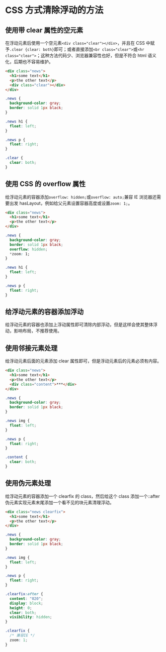 # CSS 方式清除浮动的方法

## 使用带 clear 属性的空元素

在浮动元素后使用一个空元素`<div class="clear"></div>`，并且在 CSS 中赋予`.clear {clear: both}`即可；或者直接添加`<br class="clear">`或`<hr class="clear">`；这种方法代码少、浏览器兼容性也好，但是不符合 html 语义化，后期也不容易维护。

```html
<div class="news">
  <h1>some text</h1>
  <p>the other text</p>
  <div class="clear"></div>
</div>
```

```css
.news {
  background-color: gray;
  border: solid 1px black;
}

.news h1 {
  float: left;
}

.news p {
  float: right;
}

.clear {
  clear: both;
}
```

## 使用 CSS 的 overflow 属性

给浮动元素的容器添加`overflow: hidden;`或`overflow: auto;`兼容 IE 浏览器还需要出发 hasLayout，例如给父元素设置容器高度或设置`zoom: 1;`。

```html
<div class="news">
  <h1>some text</h1>
  <p>the other text</p>
</div>
```

```css
.news {
  background-color: gray;
  border: solid 1px black;
  overflow: hidden;
  *zoom: 1;
}

.news h1 {
  float: left;
}

.news p {
  float: right;
}
```

## 给浮动元素的容器添加浮动

给浮动元素的容器也添加上浮动属性即可清除内部浮动，但是这样会使其整体浮动，影响布局，不推荐使用。

## 使用邻接元素处理

给浮动元素后面的元素添加 clear 属性即可，但是浮动元素后的元素必须有内容。

```html
<div class="news">
  <h1>some text</h1>
  <p>the other text</p>
  <div class="content">***</div>
</div>
```

```css
.news {
  background-color: gray;
  border: solid 1px black;
}

.news img {
  float: left;
}

.news p {
  float: right;
}

.content {
  clear: both;
}
```

## 使用伪元素处理

给浮动元素的容器添加一个 clearfix 的 class，然后给这个 class 添加一个::after 伪元素实现元素末尾添加一个看不见的块元素清理浮动。

```html
<div class="news clearfix">
  <h1>some text</h1>
  <p>the other text</p>
</div>
```

```css
.news {
  background-color: gray;
  border: solid 1px black;
}

.news img {
  float: left;
}

.news p {
  float: right;
}

.clearfix:after {
  content: "020";
  display: block;
  height: 0;
  clear: both;
  visibility: hidden;
}

.clearfix {
  /* 兼容IE */
  zoom: 1;
}
```
